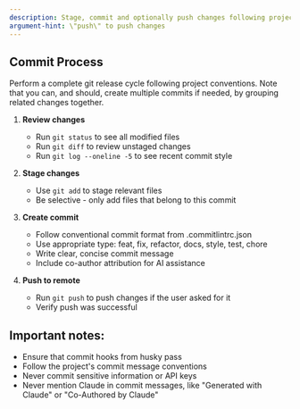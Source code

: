```yaml
---
description: Stage, commit and optionally push changes following project conventions
argument-hint: \"push\" to push changes
---
```


## Commit Process

Perform a complete git release cycle following project conventions. Note that
you can, and should, create multiple commits if needed, by grouping related
changes together.

1. **Review changes**
   - Run `git status` to see all modified files
   - Run `git diff` to review unstaged changes
   - Run `git log --oneline -5` to see recent commit style

2. **Stage changes**
   - Use `git add` to stage relevant files
   - Be selective - only add files that belong to this commit

3. **Create commit**
   - Follow conventional commit format from .commitlintrc.json
   - Use appropriate type: feat, fix, refactor, docs, style, test, chore
   - Write clear, concise commit message
   - Include co-author attribution for AI assistance

4. **Push to remote**
   - Run `git push` to push changes if the user asked for it
   - Verify push was successful

## Important notes:

- Ensure that commit hooks from husky pass
- Follow the project's commit message conventions
- Never commit sensitive information or API keys
- Never mention Claude in commit messages, like "Generated with Claude" or "Co-Authored by Claude"
